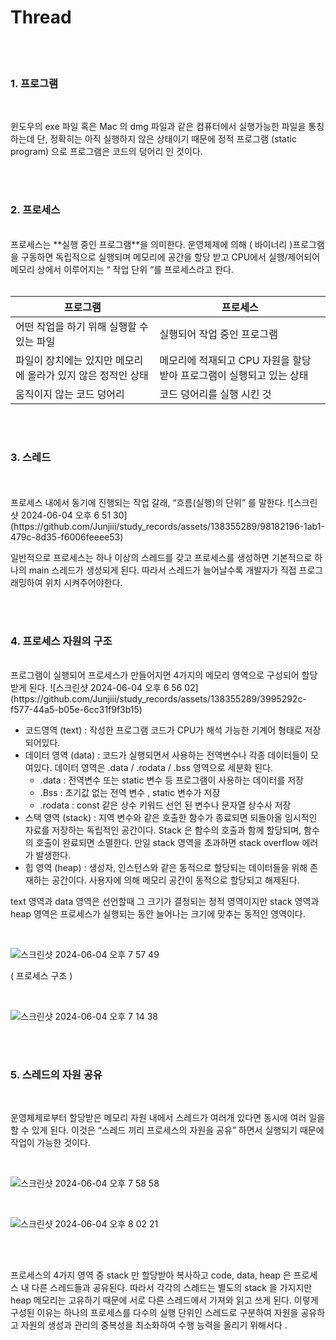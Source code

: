 # Thread
<br/>
<br/>

### 1. 프로그램
<br/>

   윈도우의 exe 파일 혹은 Mac 의 dmg 파일과 같은 컴퓨터에서 실행가능한 파일을 통칭하는데
   단, 정확히는 아직 실행하지 않은 상태이기 때문에 정적 프로그램 (static program) 으로 프로그램은 코드의 덩어리 인 것이다.

<br/>
<br/>

### 2. 프로세스
<br/>
   프로세스는 **실행 중인 프로그램**을 의미한다. 운영체제에 의해 ( 바이너리 )프로그램을 구동하면 독립적으로 실행되며 메모리에 공간을 할당 받고 CPU에서 실행/제어되어 메모리 상에서 이루어지는 “ 작업 단위 “를 프로세스라고 한다.

<br/>
<br/>

| 프로그램                                                     | 프로세스                                                             |
| ------------------------------------------------------------ | -------------------------------------------------------------------- |
| 어떤 작업을 하기 위해 실행할 수 있는 파일                    | 실행되어 작업 중인 프로그램                                          |
| 파일이 장치에는 있지만 메모리에 올라가 있지 않은 정적인 상태 | 메모리에 적재되고 CPU 자원을 할당 받아 프로그램이 실행되고 있는 상태 |
| 움직이지 않는 코드 덩어리                                    | 코드 덩어리를 실행 시킨 것                                           |

<br/>
<br/>

### 3.  스레드

<br/>
<br/>
    프로세스 내에서 동기에 진행되는 작업 갈래, “흐름(실행)의 단위” 를 말한다.
        ![스크린샷 2024-06-04 오후 6 51 30](https://github.com/Junjiii/study_records/assets/138355289/98182196-1ab1-479c-8d35-f6006feeee53)

<br/>

일반적으로 프로세스는 하나 이상의 스레드를 갖고 프로세스를 생성하면 기본적으로 하나의 main 스레드가 생성되게 된다. 따라서 스레드가 늘어날수록 개발자가 직접 프로그래밍하여 위치 시켜주어야한다.

<br/>
<br/>

### 4.  프로세스 자원의 구조
<br/>
    프로그램이 실행되어 프로세스가 만들어지면 4가지의 메모리 영역으로 구성되어 할당 받게 된다.
        ![스크린샷 2024-06-04 오후 6 56 02](https://github.com/Junjiii/study_records/assets/138355289/3995292c-f577-44a5-b05e-6cc31f9f3b15)

<br/>

   - 코드영역 (text) : 작성한 프로그램 코드가 CPU가 해석 가능한 기계어 형태로 저장되어있다.
   - 데이터 영역 (data) : 코드가 실행되면서 사용하는 전역변수나 각종 데이터들이 모여있다. 데이터 영역은 .data / .rodata / .bss 영역으로 세분화 된다.
     - .data : 전역변수 또는 static 변수 등 프로그램이 사용하는 데이터를 저장
     - .Bss : 초기값 없는 전역 변수 , static 변수가 저장
     - .rodata : const 같은 상수 키워드 선언 된 변수나 문자열 상수사 저장
   - 스택 영역 (stack) : 지역 변수와 같은 호출한 함수가 종료되면 되돌아올 임시적인 자료를 저장하는 독립적인 공간이다. Stack 은 함수의 호출과 함께 할당되며, 함수의 호출이 완료되면 소멸한다. 만일 stack 영역을 초과하면 stack overflow 에러가 발생한다.
   - 힙 영역 (heap) : 생성자, 인스턴스와 같은 동적으로 할당되는 데이터들을 위해 존재하는 공간이다. 사용자에 의해 메모리 공간이 동적으로 할당되고 해제된다.

text 영역과 data  영역은 선언할때 그 크기가 결정되는 정적 영역이지만 stack 영역과 heap 영역은 프로세스가 실행되는 동안 늘어나는 크기에 맞추는 동적인 영역이다.

<br/>

   ![스크린샷 2024-06-04 오후 7 57 49](https://github.com/Junjiii/study_records/assets/138355289/fd0ddb04-2927-4ae5-9a53-82cdc5e85593)


   ( 프로세스 구조 )

<br/>

   ![스크린샷 2024-06-04 오후 7 14 38](https://github.com/Junjiii/study_records/assets/138355289/3b2b6ad8-3d8e-4577-be24-43af449257fe)

<br/>
<br/>

### 5.  스레드의 자원 공유

<br/>

 운영체제로부터 할당받은 메모리 자원 내에서 스레드가 여러개 있다면 동시에 여러 일을 할 수 있게 된다. 이것은 “스레드 끼리 프로세스의 자원을 공유” 하면서 실행되기 때문에 작업이 가능한 것이다.

<br/>

   ![스크린샷 2024-06-04 오후 7 58 58](https://github.com/Junjiii/study_records/assets/138355289/e7420a9e-e197-4cbc-86b0-a0ed379f0b6b)

<br/>

   ![스크린샷 2024-06-04 오후 8 02 21](https://github.com/Junjiii/study_records/assets/138355289/7eec96b1-612b-48df-ad37-d08a79f78a04)

<br/>
<br/>

프로세스의 4가지 영역 중 stack 만 할당받아 복사하고 code, data, heap 은 프로세스 내 다른 스레드들과 공유된다. 따라서 각각의 스레드는 별도의 stack 을 가지지만 heap 메모리는 고유하기 때문에 서로 다른 스레드에서 가져와 읽고 쓰게 된다.
이렇게 구성된 이유는 하나의 프로세스를 다수의 실행 단위인 스레드로 구분하여 자원을 공유하고 자원의 생성과 관리의 중복성을 최소화하여 수행 능력을 올리기 위해서다 .

